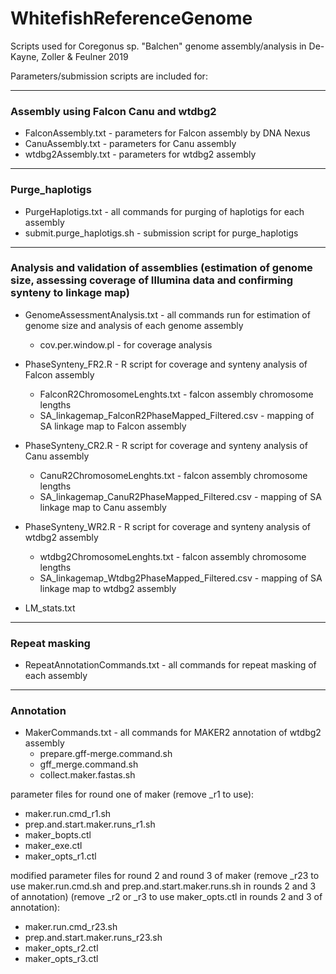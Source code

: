# WhitefishReferenceGenome
Scripts used for Coregonus sp. "Balchen" genome assembly/analysis in De-Kayne, Zoller &amp; Feulner 2019

Parameters/submission scripts are included for:

***

### Assembly using Falcon Canu and wtdbg2 
- FalconAssembly.txt - parameters for Falcon assembly by DNA Nexus
- CanuAssembly.txt - parameters for Canu assembly
- wtdbg2Assembly.txt - parameters for wtdbg2 assembly

***

### Purge_haplotigs
- PurgeHaplotigs.txt - all commands for purging of haplotigs for each assembly
- submit.purge_haplotigs.sh - submission script for purge_haplotigs

***

### Analysis and validation of assemblies (estimation of genome size, assessing coverage of Illumina data and confirming synteny to linkage map)
- GenomeAssessmentAnalysis.txt - all commands run for estimation of genome size and analysis of each genome assembly 
  - cov.per.window.pl - for coverage analysis
  
- PhaseSynteny_FR2.R - R script for coverage and synteny analysis of Falcon assembly
  - FalconR2ChromosomeLenghts.txt - falcon assembly chromosome lengths
  - SA_linkagemap_FalconR2PhaseMapped_Filtered.csv - mapping of SA linkage map to Falcon assembly
  
- PhaseSynteny_CR2.R - R script for coverage and synteny analysis of Canu assembly
  - CanuR2ChromosomeLenghts.txt - falcon assembly chromosome lengths
  - SA_linkagemap_CanuR2PhaseMapped_Filtered.csv - mapping of SA linkage map to Canu assembly
  
- PhaseSynteny_WR2.R - R script for coverage and synteny analysis of wtdbg2 assembly
  - wtdbg2ChromosomeLenghts.txt - falcon assembly chromosome lengths
  - SA_linkagemap_Wtdbg2PhaseMapped_Filtered.csv - mapping of SA linkage map to wtdbg2 assembly
  
 - LM_stats.txt

***

### Repeat masking
- RepeatAnnotationCommands.txt - all commands for repeat masking of each assembly

***

### Annotation
- MakerCommands.txt - all commands for MAKER2 annotation of wtdbg2 assembly
  - prepare.gff-merge.command.sh
  - gff_merge.command.sh
  - collect.maker.fastas.sh

parameter files for round one of maker (remove \_r1 to use):
- maker.run.cmd_r1.sh
- prep.and.start.maker.runs_r1.sh
- maker_bopts.ctl
- maker_exe.ctl
- maker_opts_r1.ctl

modified parameter files for round 2 and round 3 of maker 
(remove \_r23 to use maker.run.cmd.sh and prep.and.start.maker.runs.sh in rounds 2 and 3 of annotation)
(remove \_r2 or \_r3 to use maker_opts.ctl in rounds 2 and 3 of annotation):
- maker.run.cmd_r23.sh
- prep.and.start.maker.runs_r23.sh
- maker_opts_r2.ctl
- maker_opts_r3.ctl









